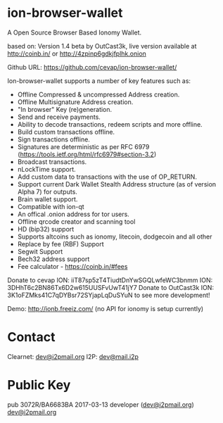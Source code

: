 ﻿ion-browser-wallet
=======

A Open Source Browser Based Ionomy Wallet. 

based on: Version 1.4 beta by OutCast3k, live version available at http://coinb.in/ or http://4zpinp6gdkjfplhk.onion

Github URL: https://github.com/cevap/ion-browser-wallet/

Ion-browser-wallet supports a number of key features such as: 

- Offline Compressed & uncompressed Address creation.
- Offline Multisignature Address creation.
- "In browser" Key (re)generation. 
- Send and receive payments.
- Ability to decode transactions, redeem scripts and more offline.
- Build custom transactions offline.
- Sign transactions offline.
- Signatures are deterministic as per RFC 6979 (https://tools.ietf.org/html/rfc6979#section-3.2)
- Broadcast transactions.
- nLockTime support.
- Add custom data to transactions with the use of OP_RETURN.
- Support current Dark Wallet Stealth Address structure (as of version Alpha 7) for outputs.
- Brain wallet support.
- Compatible with ion-qt
- An offical .onion address for tor users.
- Offline qrcode creator and scanning tool
- HD (bip32) support
- Supports altcoins such as ionomy, litecoin, dodgecoin and all other
- Replace by fee (RBF) Support
- Segwit Support
- Bech32 address support
- Fee calculator - https://coinb.in/#fees

Donate to cevap ION: iiT87sp5zT4TiudtDnYwSGQLwfeWC3bnmm
                ION: 3DHhT6c2BN86Tx6D2w615UUSFvUwT41jY7
Donate to OutCast3k ION: 3K1oFZMks41C7qDYBsr72SYjapLqDuSYuN to see more development!

Demo: http://ionb.freeiz.com/ (no API for ionomy is setup currently)

Contact
=======
Clearnet: dev@i2pmail.org
I2P:      dev@mail.i2p

Public Key
=======
pub  3072R/BA6683BA 2017-03-13 developer (dev@i2pmail.org) <dev@i2pmail.org>

